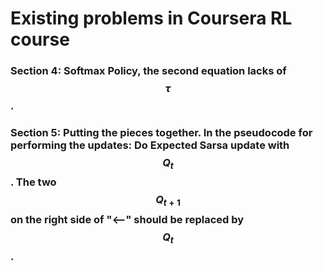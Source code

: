 # Existing problems in Coursera RL course

### Section 4: Softmax Policy, the second equation lacks of $$\tau$$. <a id="Section-4:-Softmax-Policy"></a>

### Section 5: Putting the pieces together. In the pseudocode for performing the updates: Do Expected Sarsa update with $$Q_t$$. The two $$Q_{t+1}$$ on the right side of "&lt;--" should be replaced by $$Q_t$$.

